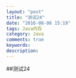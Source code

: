 ```yaml
---
layout: "post"
title: "测试24"
date: "2016-08-06 15:19"
tags: Java内存
category: Java
comments: true
keywords:
description:
---
```


##测试24
